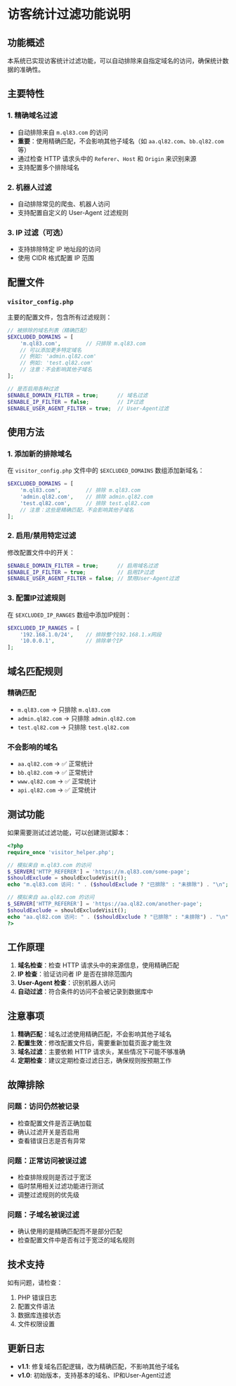 # 访客统计过滤功能说明

## 功能概述

本系统已实现访客统计过滤功能，可以自动排除来自指定域名的访问，确保统计数据的准确性。

## 主要特性

### 1. 精确域名过滤
- 自动排除来自 `m.ql83.com` 的访问
- **重要**：使用精确匹配，不会影响其他子域名（如 `aa.ql82.com`、`bb.ql82.com` 等）
- 通过检查 HTTP 请求头中的 `Referer`、`Host` 和 `Origin` 来识别来源
- 支持配置多个排除域名

### 2. 机器人过滤
- 自动排除常见的爬虫、机器人访问
- 支持配置自定义的 User-Agent 过滤规则

### 3. IP 过滤（可选）
- 支持排除特定 IP 地址段的访问
- 使用 CIDR 格式配置 IP 范围

## 配置文件

### `visitor_config.php`
主要的配置文件，包含所有过滤规则：

```php
// 被排除的域名列表（精确匹配）
$EXCLUDED_DOMAINS = [
    'm.ql83.com',        // 只排除 m.ql83.com
    // 可以添加更多特定域名
    // 例如: 'admin.ql82.com'
    // 例如: 'test.ql82.com'
    // 注意：不会影响其他子域名
];

// 是否启用各种过滤
$ENABLE_DOMAIN_FILTER = true;      // 域名过滤
$ENABLE_IP_FILTER = false;         // IP过滤
$ENABLE_USER_AGENT_FILTER = true;  // User-Agent过滤
```

## 使用方法

### 1. 添加新的排除域名
在 `visitor_config.php` 文件中的 `$EXCLUDED_DOMAINS` 数组添加新域名：

```php
$EXCLUDED_DOMAINS = [
    'm.ql83.com',        // 排除 m.ql83.com
    'admin.ql82.com',    // 排除 admin.ql82.com
    'test.ql82.com',     // 排除 test.ql82.com
    // 注意：这些是精确匹配，不会影响其他子域名
];
```

### 2. 启用/禁用特定过滤
修改配置文件中的开关：

```php
$ENABLE_DOMAIN_FILTER = true;      // 启用域名过滤
$ENABLE_IP_FILTER = true;          // 启用IP过滤
$ENABLE_USER_AGENT_FILTER = false; // 禁用User-Agent过滤
```

### 3. 配置IP过滤规则
在 `$EXCLUDED_IP_RANGES` 数组中添加IP规则：

```php
$EXCLUDED_IP_RANGES = [
    '192.168.1.0/24',    // 排除整个192.168.1.x网段
    '10.0.0.1',          // 排除单个IP
];
```

## 域名匹配规则

### 精确匹配
- `m.ql83.com` → 只排除 `m.ql83.com`
- `admin.ql82.com` → 只排除 `admin.ql82.com`
- `test.ql82.com` → 只排除 `test.ql82.com`

### 不会影响的域名
- `aa.ql82.com` → ✅ 正常统计
- `bb.ql82.com` → ✅ 正常统计
- `www.ql82.com` → ✅ 正常统计
- `api.ql82.com` → ✅ 正常统计

## 测试功能

如果需要测试过滤功能，可以创建测试脚本：

```php
<?php
require_once 'visitor_helper.php';

// 模拟来自 m.ql83.com 的访问
$_SERVER['HTTP_REFERER'] = 'https://m.ql83.com/some-page';
$shouldExclude = shouldExcludeVisit();
echo "m.ql83.com 访问: " . ($shouldExclude ? "已排除" : "未排除") . "\n";

// 模拟来自 aa.ql82.com 的访问
$_SERVER['HTTP_REFERER'] = 'https://aa.ql82.com/another-page';
$shouldExclude = shouldExcludeVisit();
echo "aa.ql82.com 访问: " . ($shouldExclude ? "已排除" : "未排除") . "\n";
?>
```

## 工作原理

1. **域名检查**：检查 HTTP 请求头中的来源信息，使用精确匹配
2. **IP 检查**：验证访问者 IP 是否在排除范围内
3. **User-Agent 检查**：识别机器人访问
4. **自动过滤**：符合条件的访问不会被记录到数据库中

## 注意事项

1. **精确匹配**：域名过滤使用精确匹配，不会影响其他子域名
2. **配置生效**：修改配置文件后，需要重新加载页面才能生效
3. **域名过滤**：主要依赖 HTTP 请求头，某些情况下可能不够准确
4. **定期检查**：建议定期检查过滤日志，确保规则按预期工作

## 故障排除

### 问题：访问仍然被记录
- 检查配置文件是否正确加载
- 确认过滤开关是否启用
- 查看错误日志是否有异常

### 问题：正常访问被误过滤
- 检查排除规则是否过于宽泛
- 临时禁用相关过滤功能进行测试
- 调整过滤规则的优先级

### 问题：子域名被误过滤
- 确认使用的是精确匹配而不是部分匹配
- 检查配置文件中是否有过于宽泛的域名规则

## 技术支持

如有问题，请检查：
1. PHP 错误日志
2. 配置文件语法
3. 数据库连接状态
4. 文件权限设置

## 更新日志

- **v1.1**: 修复域名匹配逻辑，改为精确匹配，不影响其他子域名
- **v1.0**: 初始版本，支持基本的域名、IP和User-Agent过滤 